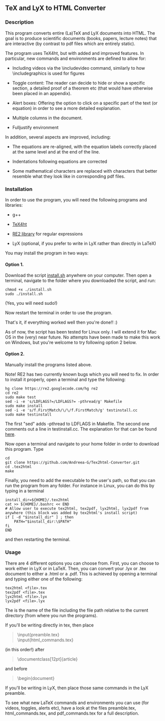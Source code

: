 ## TeX and LyX to HTML Converter

### Description 

This program converts entire (La)TeX and LyX documents into HTML. The goal is to produce scientific documents (books, papers, lecture notes) that are interactive (by contrast to pdf files which are entirely static).

The program uses TeX4ht, but with added and improved features. In particular, new commands and environments are defined to allow for:

- Including videos via the \includevideo command, similarly to how \includegraphics is used for figures

- Toggle content: The reader can decide to hide or show a specific section, a detailed proof of a theorem etc (that would have otherwise been placed in an appendix).

- Alert boxes: Offering the option to click on a specific part of the text (or equation) in order to see a more detailed explanation.

- Multiple columns in the document.

- Fulljustify environment

In addition, several aspects are improved, including:

- The equations are re-aligned, with the equation labels correctly placed at the same level and at the end of the line.

- Indentations following equations are corrected

- Some mathematical characters are replaced with characters that better resemble what they look like in corresponding pdf files.


### Installation

In order to use the program, you will need the following programs and libraries:

 - g++

 - [TeX4ht](http://access2science.com/latex/tutorial_txht.xhtml)

 - [RE2 library](https://code.google.com/p/re2/wiki/Install?tm=4) for regular expressions 

 - LyX (optional, if you prefer to write in LyX rather than directly in LaTeX)

You may install the program in two ways:

#### Option 1. 

Download the script [install.sh](https://raw.githubusercontent.com/Andreea-G/Tex2html-Converter/master/install.sh) anywhere on your computer. Then open a terminal, navigate to the folder where you downloaded the script, and run:

    chmod +x ./install.sh
    sudo ./install.sh
(Yes, you will need sudo!)

Now restart the terminal in order to use the program. 

That's it, if everything worked well then you're done!! :)

As of now, the script has been tested for Linux only. I will extend it for Mac OS in the (very) near future.
No attempts have been made to make this work on Windows, but you're welcome to try following option 2 below.


#### Option 2. 

Manually install the programs listed above.

Note! RE2 has two currently known bugs which you will need to fix. In order to install it properly, open a terminal and type the following:

    hg clone https://re2.googlecode.com/hg re2
    cd re2
    sudo make test
    sed -i -e 's/LDFLAGS?=/LDFLAGS?= -pthread/g' Makefile
    sudo make install
    sed -i -e 's/f.FirstMatch/\/\/f.FirstMatch/g' testinstall.cc
    sudo make testinstall

The first "sed" adds -pthread to LDFLAGS in Makefile. The second one comments out a line in testinstall.cc. The explanation for that can be found [here](https://code.google.com/p/re2/issues/detail?id=100).


Now open a terminal and navigate to your home folder in order to download this program. Type

    cd
    git clone https://github.com/Andreea-G/Tex2html-Converter.git
    cd .tex2html
    make

Finally, you need to add the executable to the user's path, so that you can run the program from any folder. For instance in Linux, you can do this by typing in a terminal

    install_dir=${HOME}/.tex2html
    cat >> ${HOME}/.bashrc << END
    # Allow user to execute tex2html, tex2pdf, lyx2html, lyx2pdf from anywhere (this block was added by tex2html's install script)
    if [ -d "$install_dir" ] ; then
        PATH="$install_dir:\$PATH"
    fi
    END

and then restarting the terminal.


### Usage

There are 4 different options you can choose from. First, you can choose to work either in LyX or in LaTeX. Then, you can convert your .lyx or .tex document to either a .html or a .pdf. This is achieved by opening a terminal and typing either one of the following:

    tex2html <file>.tex
    tex2pdf <file>.tex
    lyx2html <file>.lyx
    lyx2pdf <file>.lyx

The <file> is the name of the file including the file path relative to the current directory (from where you run the programs). 

 If you'll be writing directly in tex, then place 

>\input{preamble.tex}  
\input{html_commands.tex}

(in this order!) after  

>\documentclass[12pt]{article}  

 and before  

>\begin{document}

If you'll be writing in LyX, then place those same commands in the LyX preamble. 

To see what new LaTeX commands and environments you can use (for videos, toggles, alerts etc), have a look at the files preamble.tex, html_commands.tex, and pdf_commands.tex for a full description.

